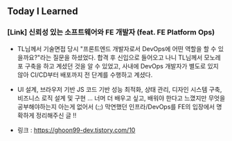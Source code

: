 ## Today I Learned

### [Link] 신뢰성 있는 소프트웨어와 FE 개발자 (feat. FE Platform Ops)

- TL님께서 기술면접 당시 "프론트엔드 개발자로서 DevOps에 어떤 역할을 할 수 있을까요?"라는 질문을 하셨었다. 합격 후 신입으로 들어오고 나니 TL님께서 모노레포 구축을 하고 계셨던 것을 알 수 있었고, 사내에 DevOps 개발자가 별도로 있지 않아 CI/CD부터 배포까지 전 단계를 수행하고 계셨다.

- UI 설계, 브라우저 기반 JS 코드 기반 성능 최적화, 상태 관리, 디자인 시스템 구축, 비즈니스 로직 설계 및 구현 ... 너머 더 배우고 싶고, 배워야 한다고 느꼈지만 무엇을 공부해야하는지 아는게 없어서 (;;) 막연했던 인프라/DevOps를 FE의 입장에서 명확하게 정리해주신 글 !!

- 링크 : https://ghoon99-dev.tistory.com/10
